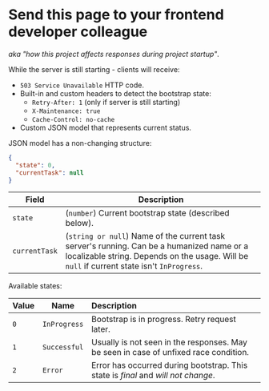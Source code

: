 # Send this page to your frontend developer colleague
_aka "how this project affects responses during project startup"_.

While the server is still starting - clients will receive:

- `503 Service Unavailable` HTTP code.
- Built-in and custom headers to detect the bootstrap state:
  - `Retry-After: 1` (only if server is still starting)
  - `X-Maintenance: true`
  - `Cache-Control: no-cache`
- Custom JSON model that represents current status.

JSON model has a non-changing structure:
```json
{
  "state": 0,
  "currentTask": null
}
```

| Field         | Description                                                                                                                                                                              |
|---------------|------------------------------------------------------------------------------------------------------------------------------------------------------------------------------------------|
| `state`       | (`number`) Current bootstrap state (described below).                                                                                                                                    |
| `currentTask` | (`string or null`) Name of the current task server's running. Can be a humanized name or a localizable string. Depends on the usage. Will be `null` if current state isn't `InProgress`. |

Available states:

| Value | Name         | Description                                                                                            |
|-------|--------------|:-------------------------------------------------------------------------------------------------------|
| `0`   | `InProgress` | Bootstrap is in progress. Retry request later.                                                         |
| `1`   | `Successful` | Usually is not seen in the responses. May be seen in case of unfixed race condition.                   |
| `2`   | `Error`      | Error has occurred during bootstrap. This state is *final* and *will not change*.                      |
